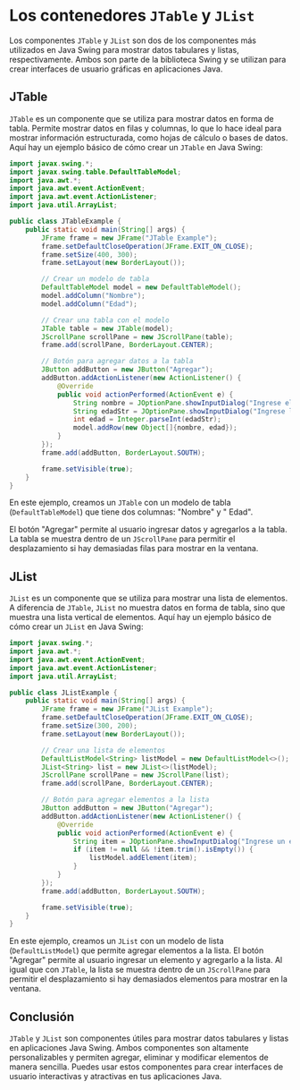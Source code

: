 # Los contenedores `JTable` y `JList`

Los componentes `JTable` y `JList` son dos de los componentes más utilizados en Java Swing para mostrar datos tabulares
y listas, respectivamente. Ambos son parte de la biblioteca Swing y se utilizan para crear interfaces de usuario
gráficas en aplicaciones Java.

## JTable

`JTable` es un componente que se utiliza para mostrar datos en forma de tabla. Permite mostrar datos en filas y
columnas, lo que lo hace ideal para mostrar información estructurada, como hojas de cálculo o bases de datos. Aquí hay
un ejemplo básico de cómo crear un `JTable` en Java Swing:

```java
import javax.swing.*;
import javax.swing.table.DefaultTableModel;
import java.awt.*;
import java.awt.event.ActionEvent;
import java.awt.event.ActionListener;
import java.util.ArrayList;

public class JTableExample {
    public static void main(String[] args) {
        JFrame frame = new JFrame("JTable Example");
        frame.setDefaultCloseOperation(JFrame.EXIT_ON_CLOSE);
        frame.setSize(400, 300);
        frame.setLayout(new BorderLayout());

        // Crear un modelo de tabla
        DefaultTableModel model = new DefaultTableModel();
        model.addColumn("Nombre");
        model.addColumn("Edad");

        // Crear una tabla con el modelo
        JTable table = new JTable(model);
        JScrollPane scrollPane = new JScrollPane(table);
        frame.add(scrollPane, BorderLayout.CENTER);

        // Botón para agregar datos a la tabla
        JButton addButton = new JButton("Agregar");
        addButton.addActionListener(new ActionListener() {
            @Override
            public void actionPerformed(ActionEvent e) {
                String nombre = JOptionPane.showInputDialog("Ingrese el nombre:");
                String edadStr = JOptionPane.showInputDialog("Ingrese la edad:");
                int edad = Integer.parseInt(edadStr);
                model.addRow(new Object[]{nombre, edad});
            }
        });
        frame.add(addButton, BorderLayout.SOUTH);

        frame.setVisible(true);
    }
}
```

En este ejemplo, creamos un `JTable` con un modelo de tabla (`DefaultTableModel`) que tiene dos columnas: "Nombre" y "
Edad".

El botón "Agregar" permite al usuario ingresar datos y agregarlos a la tabla. La tabla se muestra dentro de un
`JScrollPane` para permitir el desplazamiento si hay demasiadas filas para mostrar en la ventana.

## JList

`JList` es un componente que se utiliza para mostrar una lista de elementos. A diferencia de `JTable`, `JList` no
muestra datos en forma de tabla, sino que muestra una lista vertical de elementos. Aquí hay un ejemplo básico de cómo
crear un `JList` en Java Swing:

```java
import javax.swing.*;
import java.awt.*;
import java.awt.event.ActionEvent;
import java.awt.event.ActionListener;
import java.util.ArrayList;

public class JListExample {
    public static void main(String[] args) {
        JFrame frame = new JFrame("JList Example");
        frame.setDefaultCloseOperation(JFrame.EXIT_ON_CLOSE);
        frame.setSize(300, 200);
        frame.setLayout(new BorderLayout());

        // Crear una lista de elementos
        DefaultListModel<String> listModel = new DefaultListModel<>();
        JList<String> list = new JList<>(listModel);
        JScrollPane scrollPane = new JScrollPane(list);
        frame.add(scrollPane, BorderLayout.CENTER);

        // Botón para agregar elementos a la lista
        JButton addButton = new JButton("Agregar");
        addButton.addActionListener(new ActionListener() {
            @Override
            public void actionPerformed(ActionEvent e) {
                String item = JOptionPane.showInputDialog("Ingrese un elemento:");
                if (item != null && !item.trim().isEmpty()) {
                    listModel.addElement(item);
                }
            }
        });
        frame.add(addButton, BorderLayout.SOUTH);

        frame.setVisible(true);
    }
}
```

En este ejemplo, creamos un `JList` con un modelo de lista (`DefaultListModel`) que permite agregar elementos a la
lista. El botón "Agregar" permite al usuario ingresar un elemento y agregarlo a la lista. Al igual que con `JTable`,
la lista se muestra dentro de un `JScrollPane` para permitir el desplazamiento si hay demasiados elementos para
mostrar en la ventana.

## Conclusión

`JTable` y `JList` son componentes útiles para mostrar datos tabulares y listas en aplicaciones Java Swing. Ambos
componentes son altamente personalizables y permiten agregar, eliminar y modificar elementos de manera sencilla. Puedes
usar estos componentes para crear interfaces de usuario interactivas y atractivas en tus aplicaciones Java.